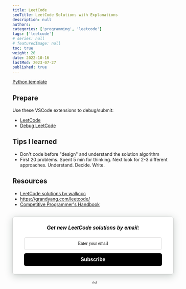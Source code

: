```yaml
---
title: LeetCode
seoTitle: LeetCode Solutions with Explanations
description: null
authors:
categories: ['programming', 'leetcode']
tags: ['leetcode']
# series: null
# featuredImage: null
toc: true
weight: 20
date: 2022-10-16
lastMod: 2023-07-27
published: true
---
```


[Python template](../#template)

## Prepare

Use these VSCode extensions to debug/submit:

- [LeetCode](https://marketplace.visualstudio.com/items?itemName=LeetCode.vscode-leetcode)
- [Debug LeetCode](https://marketplace.visualstudio.com/items?itemName=wangtao0101.debug-leetcode)

## Tips I learned

- Don't code before "design" and understand the solution algorithm
- First 20 problems. Spent 5 min for thinking. Next look for 2-3 different approaches. Understand. Decide. Write.

## Resources

- [LeetCode solutions by walkccc](https://walkccc.me/LeetCode/problems/)
- <https://grandyang.com/leetcode/>
- [Competitive Programmer's Handbook](https://github.com/pllk/cphb/)

<rawhtml>
<style>
  .followit--follow-form-container[attr-a][attr-b][attr-c][attr-d][attr-e][attr-f]
    .form-preview {
    display: flex !important;
    flex-direction: column !important;
    justify-content: center !important;
    margin-top: 30px !important;
    padding: clamp(17px, 5%, 40px) clamp(17px, 7%, 50px) !important;
    max-width: none !important;
    border-radius: 6px !important;
    box-shadow: 0 5px 25px rgba(34, 60, 47, 0.25) !important;
  }
  .followit--follow-form-container[attr-a][attr-b][attr-c][attr-d][attr-e][attr-f]
    .form-preview,
  .followit--follow-form-container[attr-a][attr-b][attr-c][attr-d][attr-e][attr-f]
    .form-preview
    * {
    box-sizing: border-box !important;
  }
  .followit--follow-form-container[attr-a][attr-b][attr-c][attr-d][attr-e][attr-f]
    .form-preview
    .preview-heading {
    width: 100% !important;
  }
  .followit--follow-form-container[attr-a][attr-b][attr-c][attr-d][attr-e][attr-f]
    .form-preview
    .preview-heading
    h5 {
    margin-top: 0 !important;
    margin-bottom: 0 !important;
  }
  .followit--follow-form-container[attr-a][attr-b][attr-c][attr-d][attr-e][attr-f]
    .form-preview
    .preview-input-field {
    margin-top: 20px !important;
    width: 100% !important;
  }
  .followit--follow-form-container[attr-a][attr-b][attr-c][attr-d][attr-e][attr-f]
    .form-preview
    .preview-input-field
    input {
    width: 100% !important;
    height: 40px !important;
    border-radius: 6px !important;
    border: 2px solid #e9e8e8 !important;
    background-color: #fff !important;
    outline: none !important;
  }
  .followit--follow-form-container[attr-a][attr-b][attr-c][attr-d][attr-e][attr-f]
    .form-preview
    .preview-input-field
    input {
    color: #000000 !important;
    font-family: 'Montserrat' !important;
    font-size: 14px !important;
    font-weight: 400 !important;
    line-height: 20px !important;
    text-align: center !important;
  }
  .followit--follow-form-container[attr-a][attr-b][attr-c][attr-d][attr-e][attr-f]
    .form-preview
    .preview-input-field
    input::placeholder {
    color: #000000 !important;
    opacity: 1 !important;
  }

  .followit--follow-form-container[attr-a][attr-b][attr-c][attr-d][attr-e][attr-f]
    .form-preview
    .preview-input-field
    input:-ms-input-placeholder {
    color: #000000 !important;
  }

  .followit--follow-form-container[attr-a][attr-b][attr-c][attr-d][attr-e][attr-f]
    .form-preview
    .preview-input-field
    input::-ms-input-placeholder {
    color: #000000 !important;
  }
  .followit--follow-form-container[attr-a][attr-b][attr-c][attr-d][attr-e][attr-f]
    .form-preview
    .preview-submit-button {
    margin-top: 10px !important;
    width: 100% !important;
  }
  .followit--follow-form-container[attr-a][attr-b][attr-c][attr-d][attr-e][attr-f]
    .form-preview
    .preview-submit-button
    button {
    width: 100% !important;
    height: 40px !important;
    border: 0 !important;
    border-radius: 6px !important;
    line-height: 0px !important;
  }
  .followit--follow-form-container[attr-a][attr-b][attr-c][attr-d][attr-e][attr-f]
    .form-preview
    .preview-submit-button
    button:hover {
    cursor: pointer !important;
  }
  .followit--follow-form-container[attr-a][attr-b][attr-c][attr-d][attr-e][attr-f]
    .powered-by-line {
    color: #231f20 !important;
    font-family: 'Montserrat' !important;
    font-size: 13px !important;
    font-weight: 400 !important;
    line-height: 25px !important;
    text-align: center !important;
    text-decoration: none !important;
    display: flex !important;
    width: 100% !important;
    justify-content: center !important;
    align-items: center !important;
    margin-top: 10px !important;
  }
  .followit--follow-form-container[attr-a][attr-b][attr-c][attr-d][attr-e][attr-f]
    .powered-by-line
    img {
    margin-left: 10px !important;
    height: 1.13em !important;
    max-height: 1.13em !important;
  }
</style>
<div
  class="followit--follow-form-container"
  attr-a
  attr-b
  attr-c
  attr-d
  attr-e
  attr-f
>
  <form
    data-v-1bbcb9ec=""
    action="https://api.follow.it/subscription-form/bTRpUk5sY0pReGZRSXIvUnpkK2g5ZUYyUFh3YUt2Vk42S2hWaU9Ydk4xU3NyK3pWYTBIV2E3T001NVN2RnZvY3RqWHUzUENYelZWVjlBUC9Wb042SUwvTUl5TzVJcVhZOU1SWEoyWXFmSEczOVRkS2pvOGhUSDlMYXkvSktFdTF8MDZCRFloTm1KVjN6eEM3MGM3TWxsOHRDbkIvek94VmlObHpHa3JRVVltdz0=/8"
    method="post"
  >
    <div
      data-v-1bbcb9ec=""
      class="form-preview"
      style="
        background-color: rgb(255, 255, 255);
        border-style: solid;
        border-width: 1px;
        border-color: rgb(204, 204, 204);
        position: relative;
      "
    >
      <div data-v-1bbcb9ec="" class="preview-heading">
        <h5
          data-v-1bbcb9ec=""
          style="
            text-transform: none !important;
            font-family: Arial;
            font-weight: bold;
            color: rgb(0, 0, 0);
            font-size: 16px;
            text-align: center;
          "
        >
          Get new LeetCode solutions by email:
        </h5>
      </div>
      <div data-v-1bbcb9ec="" class="preview-input-field">
        <input
          data-v-1bbcb9ec=""
          type="email"
          name="email"
          required="required"
          placeholder="Enter your email"
          spellcheck="false"
          style="
            text-transform: none !important;
            font-family: Arial;
            font-weight: normal;
            color: rgb(0, 0, 0);
            font-size: 14px;
            text-align: center;
            background-color: rgb(255, 255, 255);
          "
        />
      </div>
      <div data-v-1bbcb9ec="" class="preview-submit-button">
        <button
          data-v-1bbcb9ec=""
          type="submit"
          style="
            text-transform: none !important;
            font-family: Arial;
            font-weight: bold;
            color: rgb(255, 255, 255);
            font-size: 16px;
            text-align: center;
            background-color: rgb(0, 0, 0);
          "
        >
          Subscribe
        </button>
      </div>
    </div>
  </form>
  <a href="https://follow.it" class="powered-by-line"
    >
    <img
      src="https://follow.it/static/img/colored-logo.svg"
      alt="follow.it"
      height="17px"
  /></a>
</div>
</rawhtml>

